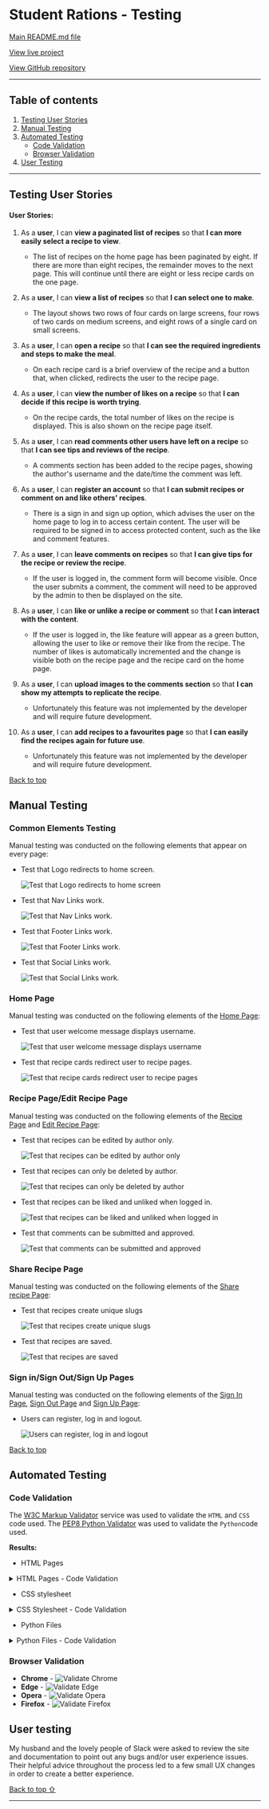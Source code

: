 # Student Rations - Testing 

[Main README.md file](/README.md)

[View live project](https://student-rations.herokuapp.com/)

[View GitHub repository](https://github.com/Irishbecky91/student_rations)

***
## Table of contents
1. [Testing User Stories](#Testing-User-Stories)
2. [Manual Testing](#Manual-Testing)
3. [Automated Testing](#Automated-Testing) 
     - [Code Validation](#Code-Validation)
     - [Browser Validation](#Browser-Validation)
4. [User Testing](#User-Testing)


***

## Testing User Stories

#### User Stories:
1. As a **user**, I can **view a paginated list of recipes** so that **I can more easily select a recipe to view**.
  
    - The list of recipes on the home page has been paginated by eight. If there are more than eight recipes, the remainder moves to the next page. This will continue until there are eight or less recipe cards on the one page.

2. As a **user**, I can **view a list of recipes** so that **I can select one to make**.
    
    - The layout shows two rows of four cards on large screens, four rows of two cards on medium screens, and eight rows of a single card on small screens.

3. As a **user**, I can **open a recipe** so that **I can see the required 
ingredients and steps to make the meal**.
  
    - On each recipe card is a brief overview of the recipe and a button that, when clicked, redirects the user to the recipe page.

4. As a **user**, I can **view the number of likes on a recipe** so that **I can decide if this recipe is worth trying**.

    - On the recipe cards, the total number of likes on the recipe is displayed. This is also shown on the recipe page itself.

5. As a **user**, I can **read comments other users have left on a recipe** so that **I can see tips and reviews of the recipe**.

    - A comments section has been added to the recipe pages, showing the author's username and the date/time the comment was left.

6. As a **user**, I can **register an account** so that **I can submit recipes or comment on and like others' recipes**.

    - There is a sign in and sign up option, which advises the user on the home page to log in to access certain content. The user will be required to be signed in to access protected content, such as the like and comment features.

7. As a **user**, I can **leave comments on recipes** so that **I can give tips for the recipe or review the recipe**.

    - If the user is logged in, the comment form will become visible. Once the user submits a comment, the comment will need to be approved by the admin to then be displayed on the site.

8. As a **user**, I can **like or unlike a recipe or comment** so that **I can interact with the content**.

    - If the user is logged in, the like feature will appear as a green button, allowing the user to like or remove their like from the recipe. The number of likes is automatically incremented and the change is visible both on the recipe page and the recipe card on the home page.

9. As a **user**, I can **upload images to the comments section** so that **I can show my attempts to replicate the recipe**.

    - Unfortunately this feature was not implemented by the developer and will require future development.

10. As a **user**, I can **add recipes to a favourites page** so that **I can easily find the recipes again for future use**.

    - Unfortunately this feature was not implemented by the developer and will require future development.

[Back to top](#Student-Rations---Testing)

## Manual Testing

### Common Elements Testing
Manual testing was conducted on the following elements that appear on every page:

- Test that Logo redirects to home screen.

    ![Test that Logo redirects to home screen](static/media/TESTING/logo-redirects.gif)

- Test that Nav Links work.

    ![Test that Nav Links work.](static/media/TESTING/nav-links-work.gif)

- Test that Footer Links work.

    ![Test that Footer Links work.](static/media/TESTING/footer-links-work.gif)

- Test that Social Links work.

    ![Test that Social Links work.](static/media/TESTING/social-links-work.gif)


### Home Page
Manual testing was conducted on the following elements of the [Home Page](https://student-rations.herokuapp.com/):
     
- Test that user welcome message displays username.

    ![Test that user welcome message displays username](static/media/TESTING/welcome-message-username.gif)

- Test that recipe cards redirect user to recipe pages.

    ![Test that recipe cards redirect user to recipe pages](static/media/TESTING/cards-redirect-to-recipe.gif)

### Recipe Page/Edit Recipe Page
Manual testing was conducted on the following elements of the [Recipe Page](https://student-rations.herokuapp.com/best-ever-chocolate-brownies-recipe/) and [Edit Recipe Page](https://student-rations.herokuapp.com/edit-a-recipe/best-ever-chocolate-brownies-recipe):

- Test that recipes can be edited by author only.

    ![Test that recipes can be edited by author only](static/media/TESTING/can-edit-recipe.gif)

- Test that recipes can only be deleted by author.

    ![Test that recipes can only be deleted by author](static/media/TESTING/can-delete-recipe.gif)
     
- Test that recipes can be liked and unliked when logged in.

    ![Test that recipes can be liked and unliked when logged in](static/media/TESTING/like-unlike-recipe.gif)
     
- Test that comments can be submitted and approved.

    ![Test that comments can be submitted and approved](static/media/TESTING/comment-on-recipe.gif)

### Share Recipe Page
Manual testing was conducted on the following elements of the [Share recipe Page](https://student-rations.herokuapp.com/share-a-recipe/):

- Test that recipes create unique slugs

    ![Test that recipes create unique slugs](static/media/TESTING/unique-slug-url.gif)
     
- Test that recipes are saved.

    ![Test that recipes are saved](static/media/TESTING/recipe-saves.gif)
     
### Sign in/Sign Out/Sign Up Pages
Manual testing was conducted on the following elements of the [Sign In Page](Link), [Sign Out Page](Link) and [Sign Up Page](Link):

- Users can register, log in and logout.

    ![Users can register, log in and logout](static/media/TESTING/signup-signout-signin.gif)
     
[Back to top](#Student-Rations---Testing)

## Automated Testing

### Code Validation
The [W3C Markup Validator](https://validator.w3.org/ "Link to M£C Markup Validator Site") service was used to validate the `HTML` and `CSS` code used. The [PEP8 Python Validator](http://pep8online.com/ "Link to the PEP8 Python Validator Site") was used to validate the `Python`code used.

**Results:**

- HTML Pages
<details>
<summary>HTML Pages - Code Validation</summary>

![Home Page HTML Validation Results](static/media/TESTING/html-valitadtion-home.png)

![About Page HTML Validation Results](static/media/TESTING/html-validation-about.png)

![Recipe Page HTML Validation Results](static/media/TESTING/html-validation-recipe.png)

![Share Recipe Page HTML Validation Results](static/media/TESTING/validate-html-recipe-form.gif)

![Edit Recipe Page HTML Validation Results](static/media/TESTING/validate-html-edit-recipe-form.gif)

![Sign In Page HTML Validation Results](static/media/TESTING/html-validation-sign-in.png)

![Sign Up Page HTML Validation Results](static/media/TESTING/html-validation-sign-up.png)

![Sign Out Page HTML Validation Results](static/media/TESTING/html-validation-sign-out.png)

</details>

- CSS stylesheet
<details>
<summary>CSS Stylesheet - Code Validation</summary>

![Style sheet validation results](static/media/TESTING/css-validation.png)

</details>

- Python Files
<details>
<summary>Python Files - Code Validation</summary>

![Python Validation - student_rations - urls.py](static/media/TESTING/python-validation-urls-sr.png)

![Python Validation - settings.py](static/media/TESTING/python-validation-settings.png)

![Python Validation - admin.py](static/media/TESTING/python-validation-admin.png)

![Python Validation - forms.py](static/media/TESTING/python-validation-forms.png)

![Python Validation - models.py](static/media/TESTING/python-validation-models.png)

![Python Validation - recipes - urls.py](static/media/TESTING/python-validation-urls-recipes.png)

![Python Validation - views.py](static/media/TESTING/python-validation-views.png)

</details>

### Browser Validation
- **Chrome** - ![Validate Chrome](static/media/TESTING/validate-browser-chrome.png)
- **Edge** - ![Validate Edge](static/media/TESTING/validate-browser-edge.png)
- **Opera** - ![Validate Opera](static/media/TESTING/validate-browser-opera.png)
- **Firefox** - ![Validate Firefox](static/media/TESTING/validate-browser-firefox.png)

## User testing 
My husband and the lovely people of Slack were asked to review the site and documentation to point out any bugs and/or user experience issues. Their helpful advice throughout the process led to a few small UX changes in order to create a better experience. 

[Back to top ⇧](#Student-Rations---Testing)

***
